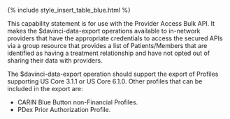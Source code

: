 

{% include style_insert_table_blue.html %}

This capability statement is for use with the Provider Access Bulk API.
It makes the $davinci-data-export operations available to in-network providers that
have the appropriate credentials to access the secured APIs via a group resource that provides a list
of Patients/Members that are identified as having a treatment relationship and have not opted out of sharing
their data with providers.

The $davinci-data-export operation should support the export of Profiles supporting US Core 3.1.1 or US Core 6.1.0.
Other profiles that can be included in the export are:
- CARIN Blue Button non-Financial Profiles.
- PDex Prior Authorization Profile.


